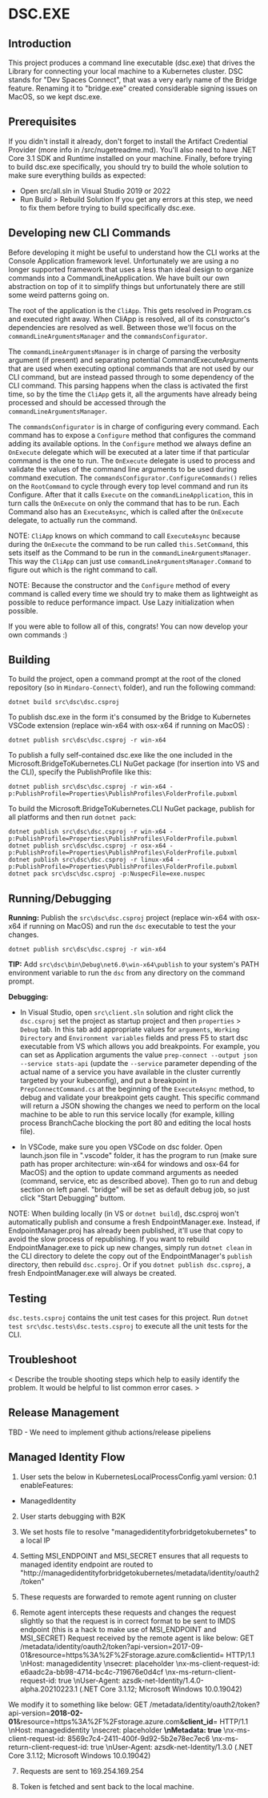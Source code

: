 # DSC.EXE

 Introduction
 ------------
 This project produces a command line executable (dsc.exe) that drives the Library for connecting your local machine to a Kubernetes cluster.
 DSC stands for "Dev Spaces Connect", that was a very early name of the Bridge feature. Renaming it to "bridge.exe" created considerable signing issues on MacOS, so we kept dsc.exe.

Prerequisites
-------------
If you didn't install it already, don't forget to install the Artifact Credential Provider (more info in /src/nugetreadme.md).
You'll also need to have .NET Core 3.1 SDK and Runtime installed on your machine.
Finally, before trying to build dsc.exe specifically, you should try to build the whole solution to make sure everything builds as expected:
- Open src/all.sln in Visual Studio 2019 or 2022
- Run Build > Rebuild Solution
If you get any errors at this step, we need to fix them before trying to build specifically dsc.exe.

 Developing new CLI Commands
----------------------------
Before developing it might be useful to understand how the CLI works at the Console Application framework level.
Unfortunately we are using a no longer supported framework that uses a less than ideal design to organize commands into a CommandLineApplication. We have built our own abstraction on top of it to simplify things but unfortunately there are still some weird patterns going on.

The root of the application is the `CliApp`. This gets resolved in Program.cs and executed right away.
When CliApp is resolved, all of its constructor's dependencies are resolved as well. Between those we'll focus on the `commandLineArgumentsManager` and the `commandsConfigurator`.

The `commandLineArgumentsManager` is in charge of parsing the verbosity argument (if present) and separating potential CommandExecuteArguments that are used when executing optional commands that are not used by our CLI command, but are instead passed through to some dependency of the CLI command. This parsing happens when the class is activated the first time, so by the time the `CliApp` gets it, all the arguments have already being processed and should be accessed through the `commandLineArgumentsManager`.

The `commandsConfigurator` is in charge of configuring every command.
Each command has to expose a `Configure` method that configures the command adding its available options. In the `Configure` method we always define an `OnExecute` delegate which will be executed at a later time if that particular command is the one to run. The `OnExecute` delegate is used to process and validate the values of the command line arguments to be used during command execution.
The `commandsConfigurator.ConfigureCommands()` relies on the `RootCommand` to cycle through every top level command and run its Configure. After that it calls `Execute` on the `commandLineApplication`, this in turn calls the `OnExecute` on only the command that has to be run.
Each Command also has an `ExecuteAsync`, which is called after the `OnExecute` delegate, to actually run the command.

NOTE: `CliApp` knows on which command to call `ExecuteAsync` because during the `OnExecute` the command to be run called `this.SetCommand`, this sets itself as the Command to be run in the `commandLineArgumentsManager`. This way the `CliApp` can just use `commandLineArgumentsManager.Command` to figure out which is the right command to call.

NOTE: Because the constructor and the `Configure` method of every command is called every time we should try to make them as lightweight as possible to reduce performance impact. Use Lazy initialization when possible.

If you were able to follow all of this, congrats! You can now develop your own commands :)

Building
--------
 To build the project, open a command prompt at the root of the cloned repository (so in `Mindaro-Connect\` folder), and run the following command:  
```
dotnet build src\dsc\dsc.csproj
```

To publish dsc.exe in the form it's consumed by the Bridge to Kubernetes VSCode extension (replace win-x64 with osx-x64 if running on MacOS) : 
```
dotnet publish src\dsc\dsc.csproj -r win-x64
```

To publish a fully self-contained dsc.exe like the one included in the Microsoft.BridgeToKubernetes.CLI NuGet package (for insertion into VS and the CLI), specify the PublishProfile like this:
```
dotnet publish src\dsc\dsc.csproj -r win-x64 -p:PublishProfile=Properties\PublishProfiles\FolderProfile.pubxml
```

To build the Microsoft.BridgeToKubernetes.CLI NuGet package, publish for all platforms and then run `dotnet pack`:
```
dotnet publish src\dsc\dsc.csproj -r win-x64 -p:PublishProfile=Properties\PublishProfiles\FolderProfile.pubxml
dotnet publish src\dsc\dsc.csproj -r osx-x64 -p:PublishProfile=Properties\PublishProfiles\FolderProfile.pubxml
dotnet publish src\dsc\dsc.csproj -r linux-x64 -p:PublishProfile=Properties\PublishProfiles\FolderProfile.pubxml
dotnet pack src\dsc\dsc.csproj -p:NuspecFile=exe.nuspec
```
Running/Debugging
-----------------
**Running:** Publish the `src\dsc\dsc.csproj` project (replace win-x64 with osx-x64 if running on MacOS) and run the `dsc` executable to test the your changes.  
```
dotnet publish src\dsc\dsc.csproj -r win-x64
```
 
**TIP:** Add `src\dsc\bin\Debug\net6.0\win-x64\publish` to your system's PATH environment variable to run the `dsc` from any directory on the command prompt.  

**Debugging:** 

- In Visual Studio, open `src\client.sln` solution and right click the `dsc.csproj` set the project as startup project and then `properties` > `Debug` tab. In this tab add appropriate values for `arguments`, `Working Directory` and `Environment variables` fields and press F5 to start dsc executable from VS which allows you add breakpoints.
For example, you can set as Application arguments the value `prep-connect --output json --service stats-api` (update the `--service` parameter depending of the actual name of a service you have available in the cluster currently targeted by your kubeconfig), and put a breakpoint in `PrepConnectCommand.cs` at the beginning of the `ExecuteAsync` method, to debug and validate your breakpoint gets caught. This specific command will return a JSON showing the changes we need to perform on the local machine to be able to run this service locally (for example, killing process BranchCache blocking the port 80 and editing the local hosts file).

- In VSCode, make sure you open VSCode on dsc folder. Open launch.json file in ".vscode" folder, it has the program to run (make sure path has proper architecture: win-x64 for windows and osx-64 for MacOS) and the option to update command arguments as needed (command, service, etc as described above). Then go to run and debug section on left panel. "bridge" will be set as default debug job, so just click "Start Debugging" buttom.  

NOTE: When building locally (in VS or `dotnet build`), dsc.csproj won't automatically publish and consume a fresh EndpointManager.exe. Instead, if EndpointManager.proj has already been published, it'll use that copy to avoid the slow process of republishing. If you want to rebuild EndpointManager.exe to pick up new changes, simply run `dotnet clean` in the CLI directory to delete the copy out of the EndpointManager's `publish` directory, then rebuild `dsc.csproj`. Or if you `dotnet publish dsc.csproj`, a fresh EndpointManager.exe will always be created.

Testing
-------
`dsc.tests.csproj` contains the unit test cases for this project.
Run `dotnet test src\dsc.tests\dsc.tests.csproj` to execute all the unit tests for the CLI.

Troubleshoot
------------
< Describe the trouble shooting steps which help to easily identify the problem. It would be helpful to list common error cases. >

Release Management
------------------
TBD - We need to implement github actions/release pipeliens

Managed Identity Flow
---------------------
1. User sets the below in KubernetesLocalProcessConfig.yaml
version: 0.1
enableFeatures:
  - ManagedIdentity

2. User starts debugging with B2K

3. We set hosts file to resolve "managedidentityforbridgetokubernetes" to a local IP

4. Setting MSI_ENDPOINT and MSI_SECRET ensures that all requests to managed identity endpoint are routed to "http://managedidentityforbridgetokubernetes/metadata/identity/oauth2/token"

5. These requests are forwarded to remote agent running on cluster

6. Remote agent intercepts these requests and changes the request slightly so that the request is in correct format to be sent to IMDS endpoint (this is a hack to make use of MSI_ENDPOINT and MSI_SECRET)
Request received by the remote agent is like below:
GET /metadata/identity/oauth2/token?api-version=2017-09-01&resource=https%3A%2F%2Fstorage.azure.com&clientid=<guid> HTTP/1.1
    \nHost: managedidentity
    \nsecret: placeholder
    \nx-ms-client-request-id: e6aadc2a-bb98-4714-bc4c-719676e0d4cf
    \nx-ms-return-client-request-id: true
    \nUser-Agent: azsdk-net-Identity/1.4.0-alpha.20210223.1 (.NET Core 3.1.12; Microsoft Windows 10.0.19042)
    
We modify it to something like below:
GET /metadata/identity/oauth2/token?api-version=**2018-02-01**&resource=https%3A%2F%2Fstorage.azure.com&**client_id**=<guid> HTTP/1.1
    \nHost: managedidentity
    \nsecret: placeholder
    **\nMetadata: true**
    \nx-ms-client-request-id: 8569c7c4-2411-400f-9d92-5b2e78ec7ec6
    \nx-ms-return-client-request-id: true
    \nUser-Agent: azsdk-net-Identity/1.3.0 (.NET Core 3.1.12; Microsoft Windows 10.0.19042)

7. Requests are sent to 169.254.169.254

9. Token is fetched and sent back to the local machine.

